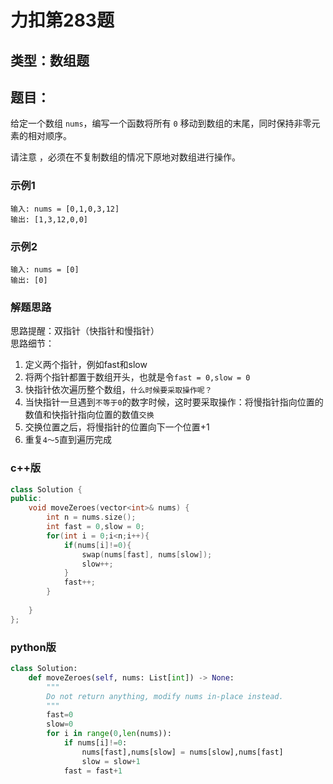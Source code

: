 # 力扣第283题
## 类型：数组题
## 题目：
给定一个数组 `nums`，编写一个函数将所有 `0` 移动到数组的末尾，同时保持非零元素的相对顺序。

请注意 ，必须在不复制数组的情况下原地对数组进行操作。
### 示例1
```
输入: nums = [0,1,0,3,12]
输出: [1,3,12,0,0]
```
### 示例2
```
输入: nums = [0]
输出: [0]
```
### 解题思路
思路提醒：双指针（快指针和慢指针）  
思路细节：
1. 定义两个指针，例如fast和slow
2. 将两个指针都置于数组开头，也就是令`fast = 0,slow = 0`
3. 快指针依次遍历整个数组，`什么时候要采取操作呢？`
4. 当快指针一旦遇到`不等于0`的数字时候，这时要采取操作：将慢指针指向位置的数值和快指针指向位置的数值`交换`
5. 交换位置之后，将慢指针的位置向下一个位置+1
6. 重复`4～5`直到遍历完成
### c++版
```c++
class Solution {
public:
    void moveZeroes(vector<int>& nums) {
        int n = nums.size();
        int fast = 0,slow = 0;
        for(int i = 0;i<n;i++){
            if(nums[i]!=0){
                swap(nums[fast], nums[slow]);
                slow++;
            }
            fast++;
        }
        
    }
};
```
### python版
```python
class Solution:
    def moveZeroes(self, nums: List[int]) -> None:
        """
        Do not return anything, modify nums in-place instead.
        """
        fast=0
        slow=0
        for i in range(0,len(nums)):
            if nums[i]!=0:
                nums[fast],nums[slow] = nums[slow],nums[fast]
                slow = slow+1
            fast = fast+1
```
